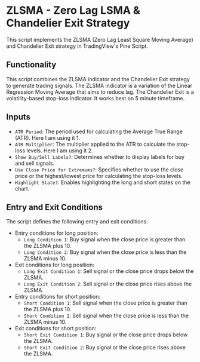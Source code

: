 # ZLSMA - Zero Lag LSMA & Chandelier Exit Strategy

This script implements the ZLSMA (Zero Lag Least Square Moving Average) and Chandelier Exit strategy in TradingView's Pine Script.

## Functionality

This script combines the ZLSMA indicator and the Chandelier Exit strategy to generate trading signals. The ZLSMA indicator is a variation of the Linear Regression Moving Average that aims to reduce lag. The Chandelier Exit is a volatility-based stop-loss indicator. It works best on 5 minute timeframe.

## Inputs

- `ATR Period`: The period used for calculating the Average True Range (ATR). Here I am using it 1. 
- `ATR Multiplier`: The multiplier applied to the ATR to calculate the stop-loss levels. Here I am using it 2.
- `Show Buy/Sell Labels?`: Determines whether to display labels for buy and sell signals.
- `Use Close Price for Extremums?`: Specifies whether to use the close price or the highest/lowest price for calculating the stop-loss levels.
- `Highlight State?`: Enables highlighting the long and short states on the chart.

## Entry and Exit Conditions

The script defines the following entry and exit conditions:

- Entry conditions for long position:
    - `Long Condition 1`: Buy signal when the close price is greater than the ZLSMA plus 10.
    - `Long Condition 2`: Buy signal when the close price is less than the ZLSMA minus 10.
- Exit conditions for long position:
    - `Long Exit Condition 1`: Sell signal or the close price drops below the ZLSMA.
    - `Long Exit Condition 2`: Sell signal or the close price rises above the ZLSMA.
- Entry conditions for short position:
    - `Short Condition 1`: Sell signal when the close price is greater than the ZLSMA plus 10.
    - `Short Condition 2`: Sell signal when the close price is less than the ZLSMA minus 10.
- Exit conditions for short position:
    - `Short Exit Condition 1`: Buy signal or the close price drops below the ZLSMA.
    - `Short Exit Condition 2`: Buy signal or the close price rises above the ZLSMA.

